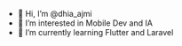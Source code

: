 - 👋 Hi, I’m @dhia_ajmi
- 👀 I’m interested in Mobile Dev and IA
- 🌱 I’m currently learning Flutter and Laravel
<!---
- 📫 How to reach me ...
- 😄 Pronouns: ...
- ⚡ Fun fact: ...
--->

<!---
ajmi-dhia/ajmi-dhia is a ✨ special ✨ repository because its `README.md` (this file) appears on your GitHub profile.
You can click the Preview link to take a look at your changes.
--->
